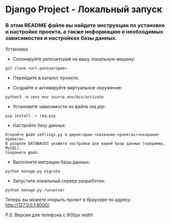 # Django Project - Локальный запуск
### В этом README файле вы найдете инструкции по установке и настройке проекта, а также информацию о необходимых зависимостях и настройках базы данных.

Установка
* Склонируйте репозиторий на вашу локальную машину:


``` 
git clone <url-репозитория> 
```
* Перейдите в каталог проекта:


* Создайте и активируйте виртуальное окружение:


``` 
python3 -m venv env source env/bin/activate
 ```
* Установите зависимости из файла req.pip:

``` 
pip install -r req.pip 
```
* Настройте базу данных:
```
Откройте файл settings.py в директории <название-проекта>/<название-проекта>.
В разделе DATABASES укажите настройки для вашей базы данных (например, MySQL).
Сохраните файл.
```
* Выполните миграции базы данных:

```
python manage.py migrate
```
* Запустите локальный сервер разработки:

```
python manage.py runserver
```
Теперь вы можете открыть проект в браузере по адресу http://127.0.0.1:8000/.

P.S. Версия для телефона с 900px width